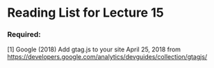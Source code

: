 # Reading List for Lecture 15

### Required:

[1] Google (2018) Add gtag.js to your site April 25, 2018 from https://developers.google.com/analytics/devguides/collection/gtagjs/
